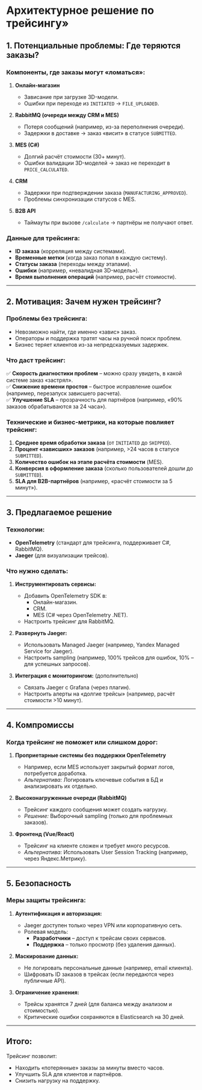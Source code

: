 # **Архитектурное решение по трейсингу»**  

## **1. Потенциальные проблемы: Где теряются заказы?**  

### **Компоненты, где заказы могут «ломаться»:**  
1. **Онлайн-магазин**  
   - Зависание при загрузке 3D-модели.  
   - Ошибки при переходе из `INITIATED` → `FILE_UPLOADED`.  

2. **RabbitMQ (очереди между CRM и MES)**  
   - Потеря сообщений (например, из-за переполнения очереди).  
   - Задержки в доставке → заказ «висит» в статусе `SUBMITTED`.  

3. **MES (C#)**  
   - Долгий расчёт стоимости (30+ минут).  
   - Ошибки валидации 3D-моделей → заказ не переходит в `PRICE_CALCULATED`.  

4. **CRM**  
   - Задержки при подтверждении заказа (`MANUFACTURING_APPROVED`).  
   - Проблемы синхронизации статусов с MES.  

5. **B2B API**  
   - Таймауты при вызове `/calculate` → партнёры не получают ответ.  

### **Данные для трейсинга:**  
- **ID заказа** (корреляция между системами).  
- **Временные метки** (когда заказ попал в каждую систему).  
- **Статусы заказа** (переходы между этапами).  
- **Ошибки** (например, «невалидная 3D-модель»).  
- **Время выполнения операций** (например, расчёт стоимости).  

---  

## **2. Мотивация: Зачем нужен трейсинг?**  

### **Проблемы без трейсинга:**  
- Невозможно найти, где именно «завис» заказ.  
- Операторы и поддержка тратят часы на ручной поиск проблем.  
- Бизнес теряет клиентов из-за непредсказуемых задержек.  

### **Что даст трейсинг:**  
✅ **Скорость диагностики проблем** – можно сразу увидеть, в какой системе заказ «застрял».  
✅ **Снижение времени простоя** – быстрое исправление ошибок (например, перезапуск зависшего расчета).  
✅ **Улучшение SLA** – прозрачность для партнёров (например, «90% заказов обрабатываются за 24 часа»).  

### **Технические и бизнес-метрики, на которые повлияет трейсинг:**  
1. **Среднее время обработки заказа** (от `INITIATED` до `SHIPPED`).  
2. **Процент «зависших» заказов** (например, >24 часов в статусе `SUBMITTED`).  
3. **Количество ошибок на этапе расчёта стоимости** (MES).  
4. **Конверсия в оформление заказа** (сколько пользователей дошли до `SUBMITTED`).  
5. **SLA для B2B-партнёров** (например, «расчёт стоимости за 5 минут»).  

---  

## **3. Предлагаемое решение**  

### **Технологии:**  
- **OpenTelemetry** (стандарт для трейсинга, поддерживает C#, RabbitMQ).  
- **Jaeger** (для визуализации трейсов).  

### **Что нужно сделать:**  
1. **Инструментировать сервисы:**  
   - Добавить OpenTelemetry SDK в:  
     - Онлайн-магазин.  
     - CRM.  
     - MES (C# через OpenTelemetry .NET).  
   - Настроить трейсинг для RabbitMQ.  

2. **Развернуть Jaeger:**  
   - Использовать Managed Jaeger (например, Yandex Managed Service for Jaeger).  
   - Настроить sampling (например, 100% трейсов для ошибок, 10% – для успешных запросов).  

3. **Интеграция с мониторингом:**  (дополнительно)
   - Связать Jaeger с Grafana (через плагин).  
   - Настроить алерты на «долгие трейсы» (например, расчёт стоимости >10 минут).  

---  

## **4. Компромиссы**  

### **Когда трейсинг не поможет или слишком дорог:**  
1. **Проприетарные системы без поддержки OpenTelemetry**  
   - Например, если MES использует закрытый формат логов, потребуется доработка.  
   - *Альтернатива:* Логировать ключевые события в БД и анализировать их отдельно.  

2. **Высоконагруженные очереди (RabbitMQ)**  
   - Трейсинг каждого сообщения может создать нагрузку.  
   - *Решение:* Выборочный sampling (только для проблемных заказов).  

3. **Фронтенд (Vue/React)**  
   - Трейсинг на клиенте сложен и требует много ресурсов.  
   - *Альтернатива:* Использовать User Session Tracking (например, через Яндекс.Метрику).  

---  

## **5. Безопасность**  

### **Меры защиты трейсинга:**  
1. **Аутентификация и авторизация:**  
   - Jaeger доступен только через VPN или корпоративную сеть.  
   - Ролевая модель:  
     - **Разработчики** – доступ к трейсам своих сервисов.  
     - **Поддержка** – только просмотр (без удаления данных).  

2. **Маскирование данных:**  
   - Не логировать персональные данные (например, email клиента).  
   - Шифровать ID заказов в трейсах (если передаются через публичные API).  

3. **Ограничение хранения:**  
   - Трейсы хранятся 7 дней (для баланса между анализом и стоимостью).  
   - Критические ошибки сохраняются в Elasticsearch на 30 дней.  

---  

## **Итого:**  
Трейсинг позволит:  
- Находить «потерянные» заказы за минуты вместо часов.  
- Улучшить SLA для клиентов и партнёров.  
- Снизить нагрузку на поддержку.  
